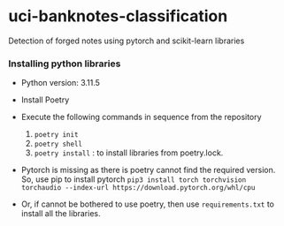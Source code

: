 # uci-banknotes-classification
Detection of forged notes using pytorch and scikit-learn libraries


### Installing python libraries

* Python version: 3.11.5

* Install Poetry

* Execute the following commands in sequence from the repository
	1. `poetry init` 
	2. `poetry shell`
	3. `poetry install` : to install libraries from poetry.lock. 

* Pytorch is missing as there is poetry cannot find the required version. So, use pip to install pytorch
	`pip3 install torch torchvision torchaudio --index-url https://download.pytorch.org/whl/cpu`

* Or, if cannot be bothered to use poetry, then use `requirements.txt` to install all the libraries.
